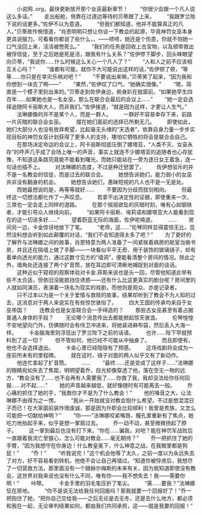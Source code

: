 　　小说网..org，最快更新放开那个女巫最新章节！
　　“你很少会跟一个凡人说这么多话。”
　　走出船舱，倚靠在过道边等待的贝蒂跟了上来。
　　“我跟罗兰陛下说的话更多。”佐伊不以为意道。
　　“但我们都知道，他并不能算真正的凡人。”贝蒂故作惋惜道，“肖恩明明只想让你谈一下教会的起源，毕竟神罚女巫本身更具说服力。可看看你都说了些什么，、——啧啧，她还是个伤患，你就不怕她一口气没回上来，活活被憋死么。”
　　“我们的任务是回收上古宝物，以及顺带救出被俘信徒，至于之后她是死是活，跟我有什么关系？”佐伊停下脚步，回头眯眼望向贝蒂，“我说你……什么时候这么关心一个凡人了？”
　　“人和人之前不应该相互关心吗？”
　　“谁都有可能，就你不大可能说出这样的话，”佐伊顿了顿，“等等……你只是在幸灾乐祸对吧？”
　　“不要说出来嘛，”贝蒂笑了起来，“因为我和你想到一块去了啊——”
　　“果然，”佐伊叹了口气，“她确实很像。”
　　“嗯，简直是一个模子里刻出来的。”贝蒂走到佐伊身边，俯身趴在舷窗前，“如果她早生四百年……如果她也是一名女巫，那么在联合会最后的会议上……”
　　“她一定会选择追随阿卡丽斯大人，而非我们。”佐伊接道，“就是因为这样，才更让人生气。”
　　法琳娜像的并不是某个人，而是一群人。
　　一群好不容易幸存下来，前路一片灰暗的联合会女巫。
　　摆在她们面前的选择已所剩无几。
　　即使如此，她们大部分人也没有放弃希望，比起毫无头绪的“天选者”，依靠自身力量一步步实现目标的神罚女巫计划获得了更多人的支持，哪怕它牺牲的将会是联合会自己。
　　在那场决定命运的会议上，阿卡丽斯彻底压倒了娜塔亚，“人类不灭、女巫永存”的呼声几乎成了会场上唯一的声音，事实上就连不少娜塔亚的追随者也心存犹豫，不知道这条路究竟能不能看到曙光。而她只能站在一旁为逐日女王着急，连一句话也插不上。
　　对法琳娜的态度，不过是种迁怒罢了。
　　佐伊想驳斥的并不是一名教会的信徒，而是过去的联合会。
　　她想告诉她们，能力弱小的女巫并非没有翻身的机会。
　　她想告诉她们，愚昧短视的凡人也不是一无是处。
　　而她最想说的是，再等等就好……
　　不要因为分歧而拔剑相向。
　　但最终这一切想法都化作了一声叹息。
　　若拿不出决定性的证据，即使重来一次，三席也一定会走上同样的道路。
　　在那个摇摇欲坠的灰暗时刻，唯有心如钢铁者，才能引导众人继续向前。
　　“如果阿卡丽斯、埃莉诺和娜塔亚大人能看到现在的这一切该多好……”
　　望着蔚蓝无际的海面，佐伊呢喃道。
　　……
　　房间另一边，卡金惊讶地放下了笔。
　　“老师，这……”伦琴同样显得震惊无比，显然没料想会听到如此颠覆的对话，“我们不会知道得太多了吧？”
　　为了更好的了解乔与法琳娜之间的故事，肖恩特意为两人准备了一间紧挨着病房的舱室当做书房，并且还在隔墙上做了手脚——一块看似平平无奇、用于装饰的玻璃镜子，却有着单向透光的能力，通过这数寸见方的“墙洞”，便能看清整个房间的情况。除此之外，墙角处还连接了两个扩音筒，放在耳边即可清晰地捕捉到对面的谈话。
　　这种近似于窥视的观察体验对卡金.菲斯来说也是头一回，尽管他知道此举有些不太合适，但依旧没能抵挡住诱惑——还有什么比这更真实的剧台呢？房间里的人就如同演员，表演着一场名为现实的戏剧，而他则是观众、亦是记录者。
　　只不过本以为是一个关于爱情与救赎的故事，结果却听到了教会不为人知的过去，这消息对于两人来说实在有些惊世骇俗了。
　　四大王国的传承均来自于女巫帝国？
　　连教会也是女巫联合会一手缔造的？
　　那些古女巫甚至有着占据普通人身体的手段？
　　无论哪个消息传出去都能掀起惊天骇浪。
　　伦琴惶惶不安地望向门外，仿佛随时会有侍卫冲进来，将她装进麻布袋，然后丢入大海一样。
　　卡金脑海里则浮现出了罗兰陛下之前的话语。
　　也许……陛下早就预料到了这一切？
　　但不管如何，他已经不可能从中抽身了。
　　而且即使有，他也不会选择退出。
　　卡金心里已经隐隐有了预感。
　　这场戏剧将会成为一座前所未有的里程碑。
　　就在这时，镜子对面的两人似乎又有了新动作。
　　他连忙拿起了扩音筒。
　　……
　　“最终……还是变成了这样子……”法琳娜的眼睛宛如失去了焦距，明明望着乔，目光却像穿透了他，落在空无一物的远方，“教会没有了……也不会再有人需要我了……你救了我，我却没法给你任何回报……对不起……”
　　她的声音越来越低，就好像随时有可能离去一般。
　　乔心痛的抓住了她的手，“我救你才不是为了什么教会！”
　　他的嗓音之大，让法琳娜不由得为之一愣。
　　“我从一开始就没对教会抱什么希望，不过是想混混日子而已！在大家面前装作很虔诚，那是因为升职会比较顺利！我曾是贵族，又怎么可能把一切献给神明？”
　　“你——”法琳娜咬紧嘴唇，瞳孔里重新有了焦点，她吃力地抬起手来，似乎是想一掌扇过去。
　　乔一动不动，甚至微微扬起了脖子。
　　这一掌到最后也没有打下来，“你在……骗我，对吧？能在神罚军战败后一直跟着我流亡至狼心，怎么可能对教会……毫无期待？”
　　乔一把抓住了她的手臂，“因为我想守在你身边！什么教皇冕下，什么神意之战，在我眼里都是狗屁！”
　　“乔！”
　　“听我说完！”这个机会他等了太久，之前一度以为永远失去了对方，好不容易看到转机，他绝不会让自己再错过。“知道你被俘虏后，我想尽了一切营救方法，那里面没有一个跟赫尔梅斯的未来有关，因为我知道即使没有教会，这世界对我来说也没有什么不同，唯有你——我不想失去！我——需要你啊！”
　　咔嚓。
　　卡金手里的羽毛笔压折了笔尖。
　　“需……要我？”法琳娜怔在原地。
　　“你不是说无法给我任何回报吗？那我就要一个回报好了！”乔一把抱住了她，“把你自己交给我——之后无论是去无冬，还是去什么地方，都必须和我在一起，无论审判结果如何，都由我们共同承担，这——就是我要的回报！”